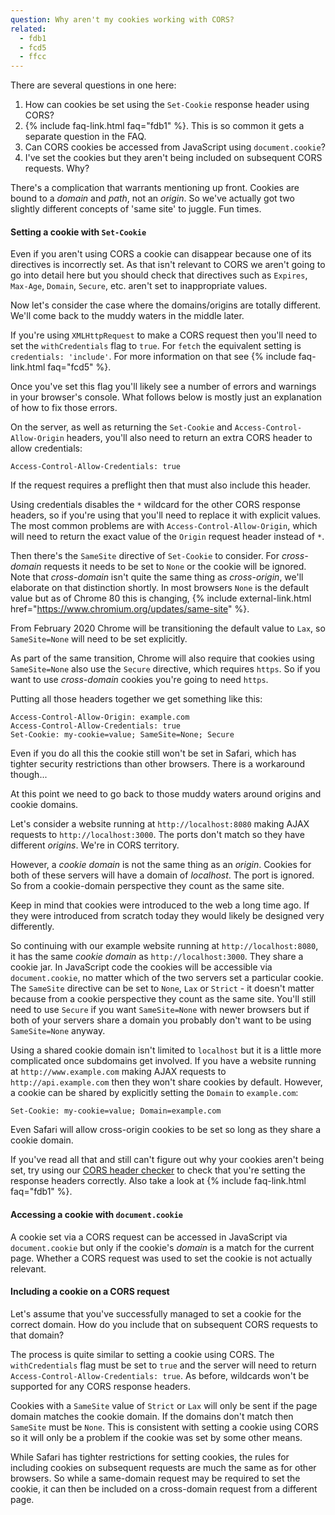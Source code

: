 ```yaml
---
question: Why aren't my cookies working with CORS?
related:
  - fdb1
  - fcd5
  - ffcc
---
```


There are several questions in one here:

1. How can cookies be set using the `Set-Cookie` response header using CORS?
2. {% include faq-link.html faq="fdb1" %}. This is so common it gets a separate question in the FAQ.
3. Can CORS cookies be accessed from JavaScript using `document.cookie`?
4. I've set the cookies but they aren't being included on subsequent CORS requests. Why?

There's a complication that warrants mentioning up front. Cookies are bound to a *domain* and *path*, not an *origin*.
So we've actually got two slightly different concepts of 'same site' to juggle. Fun times.

#### Setting a cookie with `Set-Cookie`

Even if you aren't using CORS a cookie can disappear because one of its directives is incorrectly set. As that isn't
relevant to CORS we aren't going to go into detail here but you should check that directives such as `Expires`,
`Max-Age`, `Domain`, `Secure`, etc. aren't set to inappropriate values.

Now let's consider the case where the domains/origins are totally different. We'll come back to the muddy waters in the
middle later.

If you're using `XMLHttpRequest` to make a CORS request then you'll need to set the `withCredentials` flag to `true`.
For `fetch` the equivalent setting is `credentials: 'include'`. For more information on that see
{% include faq-link.html faq="fcd5" %}.

Once you've set this flag you'll likely see a number of errors and warnings in your browser's console. What follows
below is mostly just an explanation of how to fix those errors.

<!-- TODO: you don't need Access-Control- response headers for Set-Cookie to work, just withCredentials -->

On the server, as well as returning the `Set-Cookie` and `Access-Control-Allow-Origin` headers, you'll also need to
return an extra CORS header to allow credentials:

```
Access-Control-Allow-Credentials: true
```

If the request requires a preflight then that must also include this header.

Using credentials disables the `*` wildcard for the other CORS response headers, so if you're using that you'll need to
replace it with explicit values. The most common problems are with `Access-Control-Allow-Origin`, which will need to
return the exact value of the `Origin` request header instead of `*`.

Then there's the `SameSite` directive of `Set-Cookie` to consider. For *cross-domain* requests it needs to be set to
`None` or the cookie will be ignored. Note that *cross-domain* isn't quite the same thing as *cross-origin*, we'll
elaborate on that distinction shortly. In most browsers `None` is the default value but as of Chrome 80 this is
changing, {% include external-link.html href="https://www.chromium.org/updates/same-site" %}.

From February 2020 Chrome will be transitioning the default value to `Lax`, so `SameSite=None` will need to be set
explicitly.

As part of the same transition, Chrome will also require that cookies using `SameSite=None` also use the `Secure`
directive, which requires `https`. So if you want to use *cross-domain* cookies you're going to need `https`.

Putting all those headers together we get something like this:

```
Access-Control-Allow-Origin: example.com
Access-Control-Allow-Credentials: true
Set-Cookie: my-cookie=value; SameSite=None; Secure
```

Even if you do all this the cookie still won't be set in Safari, which has tighter security restrictions than other
browsers. There is a workaround though...

<!-- TODO: header checker needs to take domain into account -->

At this point we need to go back to those muddy waters around origins and cookie domains.

Let's consider a website running at `http://localhost:8080` making AJAX requests to `http://localhost:3000`. The ports
don't match so they have different *origins*. We're in CORS territory.

However, a *cookie domain* is not the same thing as an *origin*. Cookies for both of these servers will have a domain of
*localhost*. The port is ignored. So from a cookie-domain perspective they count as the same site.

Keep in mind that cookies were introduced to the web a long time ago. If they were introduced from scratch today they
would likely be designed very differently.

So continuing with our example website running at `http://localhost:8080`, it has the same *cookie domain* as
`http://localhost:3000`. They share a cookie jar. In JavaScript code the cookies will be accessible via
`document.cookie`, no matter which of the two servers set a particular cookie. The `SameSite` directive can be set to
`None`, `Lax` or `Strict` - it doesn't matter because from a cookie perspective they count as the same site. You'll
still need to use `Secure` if you want `SameSite=None` with newer browsers but if both of your servers share a domain
you probably don't want to be using `SameSite=None` anyway.

Using a shared cookie domain isn't limited to `localhost` but it is a little more complicated once subdomains get
involved. If you have a website running at `http://www.example.com` making AJAX requests to `http://api.example.com`
then they won't share cookies by default. However, a cookie can be shared by explicitly setting the `Domain` to
`example.com`:

```
Set-Cookie: my-cookie=value; Domain=example.com
```

Even Safari will allow cross-origin cookies to be set so long as they share a cookie domain.

If you've read all that and still can't figure out why your cookies aren't being set, try using our
[CORS header checker](/header-checker) to check that you're setting the response headers correctly. Also take a look at
{% include faq-link.html faq="fdb1" %}.

#### Accessing a cookie with `document.cookie`

A cookie set via a CORS request can be accessed in JavaScript via `document.cookie` but only if the cookie's *domain*
is a match for the current page. Whether a CORS request was used to set the cookie is not actually relevant.

#### Including a cookie on a CORS request

Let's assume that you've successfully managed to set a cookie for the correct domain. How do you include that on
subsequent CORS requests to that domain?

The process is quite similar to setting a cookie using CORS. The `withCredentials` flag must be set to `true` and the
server will need to return `Access-Control-Allow-Credentials: true`. As before, wildcards won't be supported for any
CORS response headers.

Cookies with a `SameSite` value of `Strict` or `Lax` will only be sent if the page domain matches the cookie domain. If
the domains don't match then `SameSite` must be `None`. This is consistent with setting a cookie using CORS so it will
only be a problem if the cookie was set by some other means.

While Safari has tighter restrictions for setting cookies, the rules for including cookies on subsequent requests are
much the same as for other browsers. So while a same-domain request may be required to set the cookie, it can then be
included on a cross-domain request from a different page.
